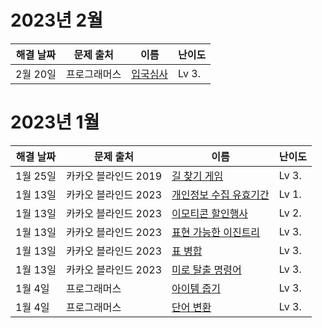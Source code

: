 # 2023년 2월
| 해결 날짜 | 문제 출처            | 이름                                                         | 난이도 |
| --------- | -------------------- | ------------------------------------------------------------ | ------ |
| 2월 20일  | 프로그래머스         | [입국심사](https://school.programmers.co.kr/learn/courses/30/lessons/43238?language=javascript) | Lv 3.  |



# 2023년 1월

| 해결 날짜 | 문제 출처            | 이름                                                         | 난이도 |
| --------- | -------------------- | ------------------------------------------------------------ | ------ |
| 1월 25일  | 카카오 블라인드 2019 | [길 찾기 게임](https://school.programmers.co.kr/learn/courses/30/lessons/42892) | Lv 3.  |
| 1월 13일  | 카카오 블라인드 2023 | [개인정보 수집 유효기간](https://school.programmers.co.kr/learn/courses/30/lessons/150370) | Lv 1.  |
| 1월 13일  | 카카오 블라인드 2023 | [이모티콘 할인행사](https://school.programmers.co.kr/learn/courses/30/lessons/150368) | Lv 2.  |
| 1월 13일  | 카카오 블라인드 2023 | [표현 가능한 이진트리](https://school.programmers.co.kr/learn/courses/30/lessons/150367) | Lv 3.  |
| 1월 13일  | 카카오 블라인드 2023 | [표 병합](https://school.programmers.co.kr/learn/courses/30/lessons/150366) | Lv 3.  |
| 1월 13일  | 카카오 블라인드 2023 | [미로 탈출 명령어](https://school.programmers.co.kr/learn/courses/30/lessons/150365) | Lv 3.  |
| 1월 4일   | 프로그래머스         | [아이템 줍기](https://school.programmers.co.kr/learn/courses/30/lessons/87694) | Lv 3.  |
| 1월 4일   | 프로그래머스         | [단어 변환](https://school.programmers.co.kr/learn/courses/30/lessons/43163) | Lv 3.  |
